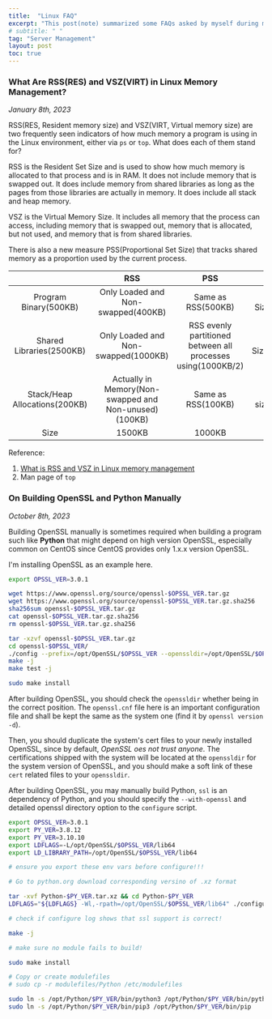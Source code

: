 ```yaml
---
title:  "Linux FAQ"
excerpt: "This post(note) summarized some FAQs asked by myself during my working experiences."
# subtitle: " "
tag: "Server Management"
layout: post
toc: true
---
```


### What Are RSS(RES) and VSZ(VIRT) in Linux Memory Management?

*January 8th, 2023*

RSS(RES, Resident memory size) and VSZ(VIRT, Virtual memory size) are two frequently seen indicators of how much memory a program is using in the Linux environment, either via `ps` or `top`.  What does each of them stand for?

RSS is the Resident Set Size and is used to show how much memory is allocated to that process and is in RAM.  It does not include memory that is swapped out.  It does include memory from shared libraries as long as the pages from those libraries are actually in memory.  It does include all stack and heap memory.

VSZ is the Virtual Memory Size.  It includes all memory that the process can access, including memory that is swapped out, memory that is allocated, but not used, and memory that is from shared libraries.

There is also a new measure PSS(Proportional Set Size) that tracks shared memory as a proportion used by the current process.

| | RSS | PSS | VSZ |
| :---: | :---: | :---: | :---: |
| Program Binary(500KB) | Only Loaded and Non-swapped(400KB) | Same as RSS(500KB) | Full Size(500KB) |
| Shared Libraries(2500KB) | Only Loaded and Non-swapped(1000KB) | RSS evenly partitioned between all processes using(1000KB/2) | Full Size(2500KB) |
| Stack/Heap Allocations(200KB) | Actually in Memory(Non-swapped and Non-unused)(100KB) | Same as RSS(100KB) | Full size(200KB) |
| Size | 1500KB | 1000KB | 3200KB |

Reference:

1. [What is RSS and VSZ in Linux memory management](https://stackoverflow.com/questions/7880784/what-is-rss-and-vsz-in-linux-memory-management)
2. Man page of `top`


### On Building OpenSSL and Python Manually

*October 8th, 2023*

Building OpenSSL manually is sometimes required when building a program such like **Python** that might depend on high version OpenSSL, especially common on CentOS since CentOS provides only 1.x.x version OpenSSL.

I'm installing OpenSSL as an example here.

```bash
export OPSSL_VER=3.0.1

wget https://www.openssl.org/source/openssl-$OPSSL_VER.tar.gz
wget https://www.openssl.org/source/openssl-$OPSSL_VER.tar.gz.sha256
sha256sum openssl-$OPSSL_VER.tar.gz
cat openssl-$OPSSL_VER.tar.gz.sha256
rm openssl-$OPSSL_VER.tar.gz.sha256

tar -xzvf openssl-$OPSSL_VER.tar.gz
cd openssl-$OPSSL_VER/
./config --prefix=/opt/OpenSSL/$OPSSL_VER --openssldir=/opt/OpenSSL/$OPSSL_VER shared zlib
make -j
make test -j

sudo make install

```

After building OpenSSL, you should check the `openssldir` whether being in the correct position. The `openssl.cnf` file here is an important configuration file and shall be kept the same as the system one (find it by `openssl version -d`).

Then, you should duplicate the system's cert files to your newly installed OpenSSL, since by default, *OpenSSL oes not trust anyone*. The certifications shipped with the system will be located at the `openssldir` for the system version of OpenSSL, and you should make a soft link of these `cert` related files to your `openssldir`.

After building OpenSSL, you may manually build Python, `ssl` is an dependency of Python, and you should specify the `--with-openssl` and detailed openssl directory option to the `configure` script.

```bash
export OPSSL_VER=3.0.1
export PY_VER=3.8.12
export PY_VER=3.10.10
export LDFLAGS=-L/opt/OpenSSL/$OPSSL_VER/lib64
export LD_LIBRARY_PATH=/opt/OpenSSL/$OPSSL_VER/lib64

# ensure you export these env vars before configure!!!

# Go to python.org download corresponding versino of .xz format

tar -xvf Python-$PY_VER.tar.xz && cd Python-$PY_VER
LDFLAGS="${LDFLAGS} -Wl,-rpath=/opt/OpenSSL/$OPSSL_VER/lib64" ./configure --enable-optimizations --enable-loadable-sqlite-extensions --enable-ipv6 --enable-big-digits --with-lto --with-pymalloc --with-doc-strings --with-openssl=/opt/OpenSSL/$OPSSL_VER --prefix=/opt/Python/$PY_VER

# check if configure log shows that ssl support is correct!

make -j

# make sure no module fails to build!

sudo make install

# Copy or create modulefiles
# sudo cp -r modulefiles/Python /etc/modulefiles

sudo ln -s /opt/Python/$PY_VER/bin/python3 /opt/Python/$PY_VER/bin/python
sudo ln -s /opt/Python/$PY_VER/bin/pip3 /opt/Python/$PY_VER/bin/pip
```
